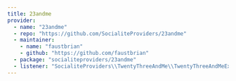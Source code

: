 ```yaml
---
title: 23andme
provider:
  - name: "23andme"
  - repo: "https://github.com/SocialiteProviders/23andme"
  - maintainer:
    - name: "faustbrian"
    - github: "https://github.com/faustbrian"
  - package: "socialiteproviders/23andme"
  - listener: "SocialiteProviders\\TwentyThreeAndMe\\TwentyThreeAndMeExtendSocialite@handle"
---
```

